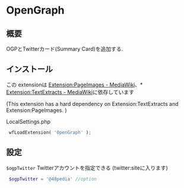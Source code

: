 # OpenGraph
## 概要

OGPとTwitterカード(Summary Card)を追加する.


## インストール
この extensionは [Extension:PageImages \- MediaWiki](https://www.mediawiki.org/wiki/Extension:PageImages)、* [Extension:TextExtracts \- MediaWiki](https://www.mediawiki.org/wiki/Extension:TextExtracts)に依存しています

(This extension has a hard dependency on Extension:TextExtracts and Extension:PageImages. )

LocalSettings.php
```php
 wfLoadExtension( 'OpenGraph' );
```

## 設定

```$ogpTwitter``` Twitterアカウントを指定できる (twitter:siteに入ります)

```php
 $ogpTwitter = '@48pedia' //option
```
